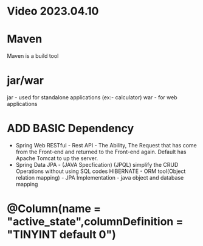 # Video 2023.04.10
# Maven
  Maven is a build tool
# jar/war 
  jar - used for standalone applications (ex:- calculator)
  war - for web applications

# ADD BASIC Dependency
  * Spring Web
      RESTful - Rest API - The Ability, The Request that has come from the Front-end       and returned to the Front-end again.
      Default has Apache Tomcat to up the server.
  * Spring Data JPA - (JAVA Specfication) (JPQL)
    simplify the CRUD Operations without using SQL codes
    HIBERNATE - ORM tool(Object relation mapping) - JPA Implementation - java object and database mapping

# @Column(name = "active_state",columnDefinition = "TINYINT default 0")



